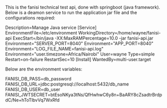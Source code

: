 This is the fanisi technical test api, done with springboot (java framework).
Below is a deamon service to run the application jar file and the configurations required:


Description=Manage Java service
[Service]
EnvironmentFile=/etc/environment
WorkingDirectory=/home/wayne/fanisi-api
ExecStart=/bin/java -XX:MaxRAMPercentage=10.0 -jar fanisi-api.jar
Environment="SERVER_PORT=8040"
Environment="APP_PORT=8040"
Environment="LOG_FILE_NAME=fanisi-api.log"
Environment="user.timezone=Africa/Nairobi"
User=wayne
Type=simple
Restart=on-failure
RestartSec=10
[Install]
WantedBy=multi-user.target

Below are the environment variables:

FANISI_DB_PASS=db_password
FANISI_DB_URL=jdbc:postgresql://localhost:5432/db_name
FANISI_DB_USER=db_user
FANISI_JWTSECRET=btEsoNKya3tNs/QfHwhwC6y8n+BaARY8cZsadtrBrdpdC/Ne+hToTlbvVq7WxRfd




